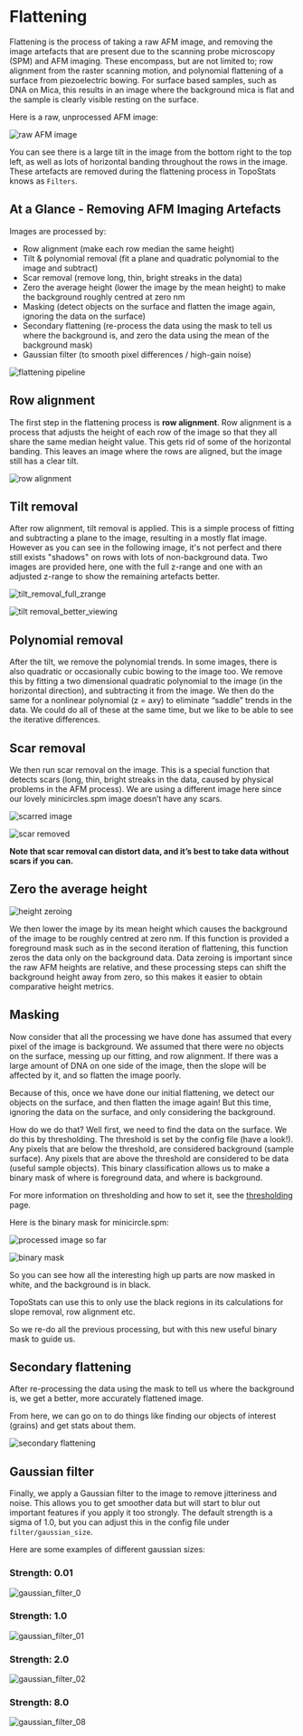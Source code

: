 # Flattening

Flattening is the process of taking a raw AFM image, and removing the image artefacts that are present due to the scanning probe microscopy (SPM) and AFM imaging. These encompass, but are not limited to; row alignment from the raster scanning motion, and polynomial flattening of a surface from piezoelectric bowing.
For surface based samples, such as DNA on Mica, this results in an image where the background mica is flat and the sample is clearly visible resting on the surface.

Here is a raw, unprocessed AFM image:

![raw AFM image](../_static/images/flattening/flattening_raw_afm_image.png)

You can see there is a large tilt in the image from the bottom right to the top left, as well as lots of horizontal banding throughout the rows in the image. These artefacts are removed
during the flattening process in TopoStats knows as `Filters`.

## At a Glance - Removing AFM Imaging Artefacts

Images are processed by:

- Row alignment (make each row median the same height)
- Tilt & polynomial removal (fit a plane and quadratic polynomial to the image and subtract)
- Scar removal (remove long, thin, bright streaks in the data)
- Zero the average height (lower the image by the mean height) to make the background roughly centred at zero nm
- Masking (detect objects on the surface and flatten the image again, ignoring the data on the surface)
- Secondary flattening (re-process the data using the mask to tell us where the background is, and zero the data using the mean of the background mask)
- Gaussian filter (to smooth pixel differences / high-gain noise)

![flattening pipeline](../_static/images/flattening/flattening_pipeline.png)

## Row alignment

The first step in the flattening process is **row alignment**. Row alignment is a process that adjusts the height of
each row of the image so that they all share the same median height value. This gets rid of some of the horizontal
banding. This leaves an image where the rows are aligned, but the image still has a clear tilt.

![row alignment](../_static/images/flattening/flattening_align_rows.png)

## Tilt removal

After row alignment, tilt removal is applied. This is a simple process of fitting and subtracting a plane to the image, resulting in a mostly flat image. However as you can see in the following image, it's not perfect and there still exists "shadows" on rows with lots of non-background data.
Two images are provided here, one with the full z-range and one with an adjusted z-range to show the remaining
artefacts better.

![tilt_removal_full_zrange](../_static/images/flattening/flattening_tilt_removal_full_zrange.png)

![tilt removal_better_viewing](../_static/images/flattening/flattening_tilt_removal.png)

## Polynomial removal

After the tilt, we remove the polynomial trends. In some images, there is also quadratic or occasionally cubic bowing to
the image too. We remove this by fitting a two dimensional quadratic polynomial to the image (in the horizontal
direction), and subtracting it from the image. We then do the same for a nonlinear polynomial (z = a*x*y) to eliminate
“saddle” trends in the data. We could do all of these at the same time, but we like to be able to see the iterative
differences.

## Scar removal

We then run scar removal on the image. This is a special function that detects scars (long, thin, bright streaks in the
data, caused by physical problems in the AFM process). We are using a different image here since our lovely
minicircles.spm image doesn’t have any scars.

![scarred image](../_static/images/flattening/flattening_scarred_image.png)

![scar removed](../_static/images/flattening/flattening_scar_removed.png)

**Note that scar removal can distort data, and it’s best to take data without scars if you can.**

## Zero the average height

![height zeroing](../_static/images/flattening/flattening_height_zeroing.png)

We then lower the image by its mean height which causes the background of the image to be roughly centred at zero nm.
If this function is provided a foreground mask such as in the second iteration of flattening, this function zeros the data only on the background data.
Data zeroing is important since the raw AFM heights are relative, and these processing steps can shift the background height away from zero, so this makes it easier to obtain comparative height metrics.

## Masking

Now consider that all the processing we have done has assumed that every pixel of the image is background. We assumed
that there were no objects on the surface, messing up our fitting, and row alignment. If there was a large amount of
DNA on one side of the image, then the slope will be affected by it, and so flatten the image poorly.

Because of this, once we have done our initial flattening, we detect our objects on the surface, and then flatten the
image again! But this time, ignoring the data on the surface, and only considering the background.

How do we do that?
Well first, we need to find the data on the surface. We do this by thresholding.
The threshold is set by the config file (have a look!). Any pixels that are below the threshold, are considered
background (sample surface). Any pixels that are above the threshold are considered to be data (useful sample objects).
This binary classification allows us to make a binary mask of where is foreground data, and where is background.

For more information on thresholding and how to set it, see the [thresholding](thresholding.md) page.

Here is the binary mask for minicircle.spm:

![processed image so far](../_static/images/flattening/flattening_tilt_removal.png)

![binary mask](../_static/images/flattening/flattening_binary_mask.png)

So you can see how all the interesting high up parts are now masked in white, and the background is in black.

TopoStats can use this to only use the black regions in its calculations for slope removal, row alignment etc.

So we re-do all the previous processing, but with this new useful binary mask to guide us.

## Secondary flattening

After re-processing the data using the mask to tell us where the background is, we get a better, more accurately
flattened image.

From here, we can go on to do things like finding our objects of interest (grains) and get stats about them.

![secondary flattening](../_static/images/flattening/flattening_final_flattened_image.png)

## Gaussian filter

Finally, we apply a Gaussian filter to the image to remove jitteriness and noise. This allows you to get smoother data
but will start to blur out important features if you apply it too strongly. The default strength is a sigma of 1.0, but
you can adjust this in the config file under `filter/gaussian_size`.

Here are some examples of different gaussian sizes:

### Strength: 0.01

![gaussian_filter_0](../_static/images/flattening/flattening_gaussian_filtered_0.png)

### Strength: 1.0

![gaussian_filter_01](../_static/images/flattening/flattening_gaussian_filtered_01.png)

### Strength: 2.0

![gaussian_filter_02](../_static/images/flattening/flattening_gaussian_filtered_02.png)

### Strength: 8.0

![gaussian_filter_08](../_static/images/flattening/flattening_gaussian_filtered_08.png)
